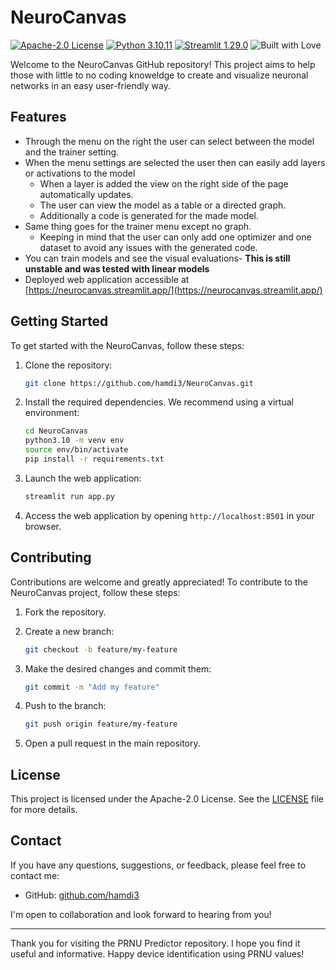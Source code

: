 # NeuroCanvas

[![Apache-2.0 License](https://img.shields.io/badge/license-Apache2.0-blue.svg)](https://github.com/hamdi3/NeuroCanvas/blob/main/LICENSE)
[![Python 3.10.11](https://img.shields.io/badge/python-3.10.11-blue.svg)](https://www.python.org/downloads/release/python-31011/)
[![Streamlit 1.29.0](https://img.shields.io/badge/streamlit-1.29.0-FF4B4B.svg)](https://streamlit.io/)
![Built with Love](https://img.shields.io/badge/built%20with-%E2%9D%A4-red.svg)


Welcome to the NeuroCanvas GitHub repository! This project aims to help those with little to no coding knoweldge to create and visualize neuronal networks in an easy user-friendly way.

## Features
- Through the menu on the right the user can select between the model and the trainer setting.
- When the menu settings are selected the user then can easily add layers or activations to the model
  - When a layer is added the view on the right side of the page automatically updates.
  - The user can view the model as a table or a directed graph.
  - Additionally a code is generated for the made model.
- Same thing goes for the trainer menu except no graph.
  - Keeping in mind that the user can only add one optimizer and one dataset to avoid any issues with the generated code.
- You can train models and see the visual evaluations- **This is still unstable and was tested with linear models** 
- Deployed web application accessible at [https://neurocanvas.streamlit.app/](https://neurocanvas.streamlit.app/)

## Getting Started

To get started with the NeuroCanvas, follow these steps:

1. Clone the repository:

   ```bash
   git clone https://github.com/hamdi3/NeuroCanvas.git
   ```

2. Install the required dependencies. We recommend using a virtual environment:
   ```bash
   cd NeuroCanvas
   python3.10 -m venv env
   source env/bin/activate
   pip install -r requirements.txt
   ```
3. Launch the web application:
   
   ```bash
   streamlit run app.py
   ```
   
4. Access the web application by opening `http://localhost:8501` in your browser.

## Contributing

Contributions are welcome and greatly appreciated! To contribute to the NeuroCanvas project, follow these steps:

1. Fork the repository.

2. Create a new branch:

   ```bash
   git checkout -b feature/my-feature
   ```

3. Make the desired changes and commit them:
   
   ```bash
   git commit -m "Add my feature"
   ```

4. Push to the branch:
      
   ```bash
   git push origin feature/my-feature
   ```

5. Open a pull request in the main repository.

## License

This project is licensed under the Apache-2.0 License. See the [LICENSE](https://github.com/hamdi3/NeuroCanvas/blob/main/LICENSE) file for more details.

## Contact

If you have any questions, suggestions, or feedback, please feel free to contact me:

- GitHub: [github.com/hamdi3](https://github.com/hamdi3)

I'm open to collaboration and look forward to hearing from you!

---

Thank you for visiting the PRNU Predictor repository. I hope you find it useful and informative. Happy device identification using PRNU values!
